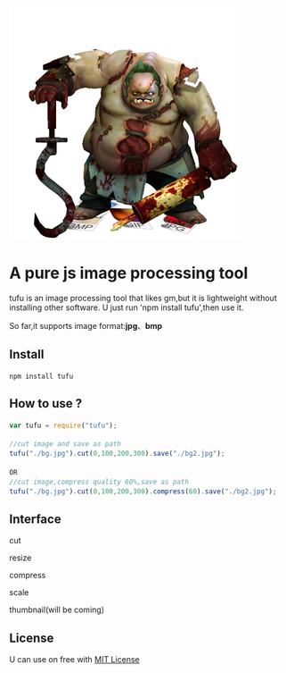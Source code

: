 ![图夫](./images/logo.png)

A pure js image processing tool
===
tufu is an image processing tool that likes gm,but it is lightweight without installing other software.
U just run 'npm install tufu',then use it.

So far,it supports image format:**jpg**、**bmp**

Install
---

	npm install tufu


How to use ?
---

``` js
var tufu = require("tufu");

//cut image and save as path
tufu("./bg.jpg").cut(0,100,200,300).save("./bg2.jpg");

OR 
//cut image,compress quality 60%,save as path
tufu("./bg.jpg").cut(0,100,200,300).compress(60).save("./bg2.jpg");

```
Interface
---
cut

resize

compress

scale

thumbnail(will be coming)

License
---
U can use on free with [MIT License](https://github.com/shaozilee/tufu/blob/master/LICENSE)







